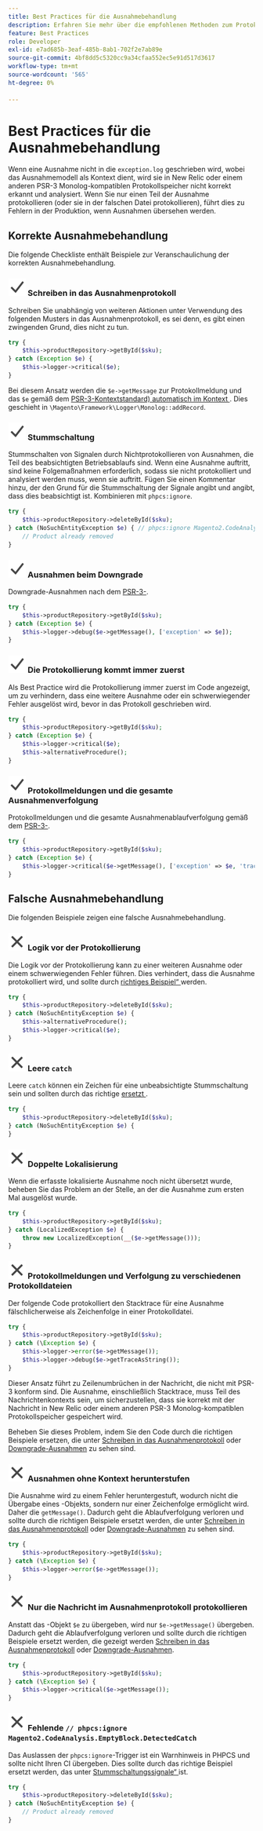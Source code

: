 ```yaml
---
title: Best Practices für die Ausnahmebehandlung
description: Erfahren Sie mehr über die empfohlenen Methoden zum Protokollieren von Ausnahmen bei der Entwicklung von Adobe Commerce-Projekten.
feature: Best Practices
role: Developer
exl-id: e7ad685b-3eaf-485b-8ab1-702f2e7ab89e
source-git-commit: 4bf8dd5c5320cc9a34cfaa552ec5e91d517d3617
workflow-type: tm+mt
source-wordcount: '565'
ht-degree: 0%

---
```


# Best Practices für die Ausnahmebehandlung

Wenn eine Ausnahme nicht in die `exception.log` geschrieben wird, wobei das Ausnahmemodell als Kontext dient, wird sie in New Relic oder einem anderen PSR-3 Monolog-kompatiblen Protokollspeicher nicht korrekt erkannt und analysiert. Wenn Sie nur einen Teil der Ausnahme protokollieren (oder sie in der falschen Datei protokollieren), führt dies zu Fehlern in der Produktion, wenn Ausnahmen übersehen werden.

## Korrekte Ausnahmebehandlung

Die folgende Checkliste enthält Beispiele zur Veranschaulichung der korrekten Ausnahmebehandlung.

### ![korrekt](../../../assets/yes.svg) Schreiben in das Ausnahmenprotokoll

Schreiben Sie unabhängig von weiteren Aktionen unter Verwendung des folgenden Musters in das Ausnahmenprotokoll, es sei denn, es gibt einen zwingenden Grund, dies nicht zu tun.

```php
try {
    $this->productRepository->getById($sku);
} catch (Exception $e) {
    $this->logger->critical($e);
}
```

Bei diesem Ansatz werden die `$e->getMessage` zur Protokollmeldung und das `$e` gemäß dem [PSR-3-Kontextstandard) automatisch im Kontext ](https://www.php-fig.org/psr/psr-3/#13-context). Dies geschieht in `\Magento\Framework\Logger\Monolog::addRecord`.

### ![korrekt](../../../assets/yes.svg) Stummschaltung

Stummschalten von Signalen durch Nichtprotokollieren von Ausnahmen, die Teil des beabsichtigten Betriebsablaufs sind. Wenn eine Ausnahme auftritt, sind keine Folgemaßnahmen erforderlich, sodass sie nicht protokolliert und analysiert werden muss, wenn sie auftritt. Fügen Sie einen Kommentar hinzu, der den Grund für die Stummschaltung der Signale angibt und angibt, dass dies beabsichtigt ist. Kombinieren mit `phpcs:ignore`.

```php
try {
    $this->productRepository->deleteById($sku);
} catch (NoSuchEntityException $e) { // phpcs:ignore Magento2.CodeAnalysis.EmptyBlock.DetectedCatch
    // Product already removed
}
```

### ![korrekt](../../../assets/yes.svg) Ausnahmen beim Downgrade

Downgrade-Ausnahmen nach dem [PSR-3-](https://www.php-fig.org/psr/psr-3/#13-context).

```php
try {
    $this->productRepository->getById($sku);
} catch (Exception $e) {
    $this->logger->debug($e->getMessage(), ['exception' => $e]);
}
```

### ![korrekt](../../../assets/yes.svg) Die Protokollierung kommt immer zuerst

Als Best Practice wird die Protokollierung immer zuerst im Code angezeigt, um zu verhindern, dass eine weitere Ausnahme oder ein schwerwiegender Fehler ausgelöst wird, bevor in das Protokoll geschrieben wird.

```php
try {
    $this->productRepository->getById($sku);
} catch (Exception $e) {
    $this->logger->critical($e);
    $this->alternativeProcedure();
}
```

### ![korrekt](../../../assets/yes.svg) Protokollmeldungen und die gesamte Ausnahmenverfolgung

Protokollmeldungen und die gesamte Ausnahmenablaufverfolgung gemäß dem [PSR-3-](https://www.php-fig.org/psr/psr-3/#13-context).

```php
try {
    $this->productRepository->getById($sku);
} catch (Exception $e) {
    $this->logger->critical($e->getMessage(), ['exception' => $e, 'trace' => $e->getTrace()]);
}
```

## Falsche Ausnahmebehandlung

Die folgenden Beispiele zeigen eine falsche Ausnahmebehandlung.

### ![falsch](../../../assets/no.svg) Logik vor der Protokollierung

Die Logik vor der Protokollierung kann zu einer weiteren Ausnahme oder einem schwerwiegenden Fehler führen. Dies verhindert, dass die Ausnahme protokolliert wird, und sollte durch [richtiges Beispiel“ ](#logging-always-comes-first) werden.

```php
try {
    $this->productRepository->deleteById($sku);
} catch (NoSuchEntityException $e) {
    $this->alternativeProcedure();
    $this->logger->critical($e);
}
```

### ![falsch](../../../assets/no.svg) Leere `catch`

Leere `catch` können ein Zeichen für eine unbeabsichtigte Stummschaltung sein und sollten durch das richtige [ ersetzt ](#mute-signals).

```php
try {
    $this->productRepository->deleteById($sku);
} catch (NoSuchEntityException $e) {
}
```

### ![falsch](../../../assets/no.svg) Doppelte Lokalisierung

Wenn die erfasste lokalisierte Ausnahme noch nicht übersetzt wurde, beheben Sie das Problem an der Stelle, an der die Ausnahme zum ersten Mal ausgelöst wurde.

```php
try {
    $this->productRepository->getById($sku);
} catch (LocalizedException $e) {
    throw new LocalizedException(__($e->getMessage()));
}
```

### ![inkorrekt](../../../assets/no.svg) Protokollmeldungen und Verfolgung zu verschiedenen Protokolldateien

Der folgende Code protokolliert den Stacktrace für eine Ausnahme fälschlicherweise als Zeichenfolge in einer Protokolldatei.

```php
try {
    $this->productRepository->getById($sku);
} catch (\Exception $e) {
    $this->logger->error($e->getMessage());
    $this->logger->debug($e->getTraceAsString());
}
```

Dieser Ansatz führt zu Zeilenumbrüchen in der Nachricht, die nicht mit PSR-3 konform sind. Die Ausnahme, einschließlich Stacktrace, muss Teil des Nachrichtenkontexts sein, um sicherzustellen, dass sie korrekt mit der Nachricht in New Relic oder einem anderen PSR-3 Monolog-kompatiblen Protokollspeicher gespeichert wird.

Beheben Sie dieses Problem, indem Sie den Code durch die richtigen Beispiele ersetzen, die unter [Schreiben in das Ausnahmenprotokoll](#write-to-the-exception-log) oder [Downgrade-Ausnahmen](#downgrade-exceptions) zu sehen sind.

### ![falsch](../../../assets/no.svg) Ausnahmen ohne Kontext herunterstufen

Die Ausnahme wird zu einem Fehler heruntergestuft, wodurch nicht die Übergabe eines -Objekts, sondern nur einer Zeichenfolge ermöglicht wird. Daher die `getMessage()`. Dadurch geht die Ablaufverfolgung verloren und sollte durch die richtigen Beispiele ersetzt werden, die unter [Schreiben in das Ausnahmenprotokoll](#write-to-the-exception-log) oder [Downgrade-Ausnahmen](#downgrade-exceptions) zu sehen sind.

```php
try {
    $this->productRepository->getById($sku);
} catch (\Exception $e) {
    $this->logger->error($e->getMessage());
}
```

### ![falsch](../../../assets/no.svg) Nur die Nachricht im Ausnahmenprotokoll protokollieren

Anstatt das -Objekt `$e` zu übergeben, wird nur `$e->getMessage()` übergeben. Dadurch geht die Ablaufverfolgung verloren und sollte durch die richtigen Beispiele ersetzt werden, die gezeigt werden [Schreiben in das Ausnahmenprotokoll](#write-to-the-exception-log) oder [Downgrade-Ausnahmen](#downgrade-exceptions).

```php
try {
    $this->productRepository->getById($sku);
} catch (\Exception $e) {
    $this->logger->critical($e->getMessage());
}
```

### ![falsch](../../../assets/no.svg) Fehlende `// phpcs:ignore Magento2.CodeAnalysis.EmptyBlock.DetectedCatch`

Das Auslassen der `phpcs:ignore`-Trigger ist ein Warnhinweis in PHPCS und sollte nicht Ihren CI übergeben. Dies sollte durch das richtige Beispiel ersetzt werden, das unter [Stummschaltungssignale“ ](#mute-signals) ist.

```php
try {
    $this->productRepository->deleteById($sku);
} catch (NoSuchEntityException $e) {
    // Product already removed
}
```

